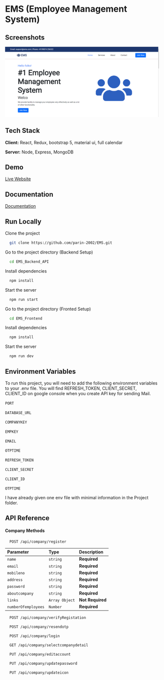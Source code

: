 
# EMS (Employee Management System)

## Screenshots

![App Screenshot](https://raw.githubusercontent.com/parin-2002/EMS/main/documentation/homepage1.PNG)


## Tech Stack

**Client:** React, Redux, bootstrap 5, material ui, full calendar

**Server:** Node, Express, MongoDB


## Demo

[Live Website](https://app-ems-system.herokuapp.com/)


## Documentation

[Documentation](https://github.com/parin-2002/EMS/blob/main/documentation/sem-6-project-docs.pdf)


## Run Locally

Clone the project

```bash
  git clone https://github.com/parin-2002/EMS.git
```

Go to the project directory (Backend Setup)

```bash
  cd EMS_Backend_API
```

Install dependencies

```bash
  npm install
```

Start the server

```bash
  npm run start
```

Go to the project directory (Fronted Setup)

```bash
  cd EMS_Frontend
```

Install dependencies

```bash
  npm install
```

Start the server

```bash
  npm run dev
```


## Environment Variables

To run this project, you will need to add the following environment variables to your .env file.
You will find REFRESH_TOKEN, CLIENT_SECRET, CLIENT_ID on google console when you create API key for sending Mail.

`PORT`

`DATABASE_URL`

`COMPANYKEY`

`EMPKEY`

`EMAIL`

`OTPTIME`

`REFRESH_TOKEN`

`CLIENT_SECRET`

`CLIENT_ID`

`OTPTIME`

I have already given one env file with minimal information in the Project folder.



## API Reference


####  Company Methods

```
  POST /api/company/register
```
| Parameter | Type     | Description                |
| :-------- | :------- | :------------------------- |
| `name` | `string` | **Required** |
| `email` | `string` | **Required** |
| `mobileno` | `string` | **Required** |
| `address` | `string` | **Required** |
| `password` | `string` | **Required** |
| `aboutcompany` | `string` | **Required** |
| `links` | `Array Object` | **Not Required** |
| `numberOfemployees` | `Number` | **Required** |

```
  POST /api/company/verifyRegistation
```

```
  POST /api/company/resendotp
```

```
  POST /api/company/login
```

```
  GET /api/company/selectcompanydetail
```

```
  PUT /api/company/editaccount
```

```
  PUT /api/company/updatepassword
```

```
  PUT /api/company/updateicon
```





